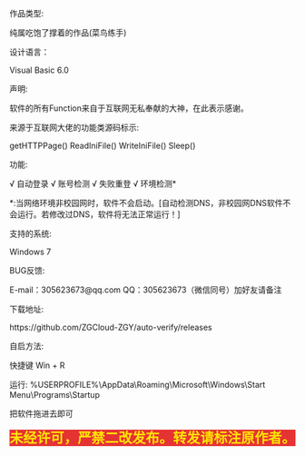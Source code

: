 作品类型:<p>
纯属吃饱了撑着的作品(菜鸟练手)
<p>
设计语言：<p>
Visual Basic 6.0
<p>
声明:<p>
软件的所有Function来自于互联网无私奉献的大神，在此表示感谢。
<p>来源于互联网大佬的功能类源码标示: 
<p>getHTTPPage()  ReadIniFile()   WriteIniFile()   Sleep()  
<p>
功能:<p>
√ 自动登录   √ 账号检测   √ 失败重登  √ 环境检测*<p>
*:当网络环境非校园网时，软件不会启动。[自动检测DNS，非校园网DNS软件不会运行。若修改过DNS，软件将无法正常运行！]
<p>
支持的系统:<p>
Windows 7
<p>
BUG反馈:<p>
E-mail：305623673@qq.com QQ：305623673（微信同号）加好友请备注
<p>
下载地址:<p>
https://github.com/ZGCloud-ZGY/auto-verify/releases
<p>
自启方法:<p>
快捷键 Win + R<p>
运行:  %USERPROFILE%\AppData\Roaming\Microsoft\Windows\Start Menu\Programs\Startup<p>
把软件拖进去即可<p>
<p>
<span style="background-color:#E53333;color:#FFE500;font-size:24px;"><strong>未经许可，严禁二改发布。转发请标注原作者。</strong></span>

